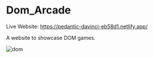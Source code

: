 # Dom_Arcade
Live Website: https://pedantic-davinci-eb58d1.netlify.app/

A website to showcase DOM games.

![dom](https://user-images.githubusercontent.com/78149229/115987428-c821ea80-a5bd-11eb-88a7-0890c63633a8.png)

